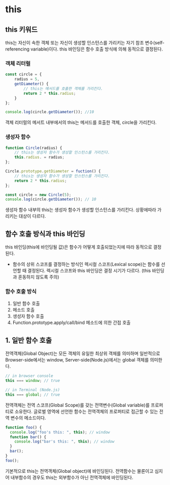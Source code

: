 # this

## this 키워드

this는 자신이 속한 객체 또는 자신이 생성할 인스턴스를 가리키는 자기 참조 변수(self-referencing variable)이다.
this 바인딩은 함수 호출 방식에 의해 동적으로 결정된다.

### 객체 리터럴

```js
const circle = {
    radius = 5,
    getDiameter() {
        // this는 메서드를 호출한 객체를 가리킨다.
        return 2 * this.radius;
    }
};

console.log(circle.getDiameter()); //10
```

객체 리터럴의 메서트 내부에서의 this는 메서드를 호출한 객체, circle을 가리킨다.

### 생성자 함수

```js
function Circle(radius) {
    // this는 생성자 함수가 생성할 인스턴스를 가리킨다.
    this.radius. = radius;
};

Circle.prototype.getDiameter = fuction() {
    // this는 생성자 함수가 생성할 인스턴스를 가리킨다.
    return 2 * this.radius;
};

const circle = new Circle(5);
console.log(circle.getDiameter()); // 10
```

생성자 함수 내부의 this는 생성자 함수가 생성할 인스턴스를 가리킨다. 상황에따라 가리키는 대상이 다르다.

## 함수 호출 방식과 this 바인딩

this 바인딩(this에 바인딩될 값)은 함수가 어떻게 호출되었는지에 따라 동적으로 결정된다.

- 함수의 상위 스코프를 결정하는 방식인 렉시컬 스코프(Lexical scope)는 함수를 선언할 때 결정된다. 렉시컬 스코프와 this 바인딩은 결정 시기가 다르다. (this 바인딩과 혼동하지 않도록 주의)

### 함수 호출 방식

1. 일반 함수 호출
2. 메소드 호출
3. 생성자 함수 호출
4. Function.prototype.apply/call/bind 메소드에 의한 간접 호출

## 1. 일반 함수 호출

전역객체(Global Object)는 모든 객체의 유일한 최상위 객체를 의미하며 일반적으로 Browser-side에서는 window, Server-side(Node.js)에서는 global 객체를 의미한다.

```js
// in browser console
this === window; // true

// in Terminal (Node.js)
this === global; // true
```

전역객체는 전역 스코프(Global Scope)를 갖는 전역변수(Global variable)를 프로퍼티로 소유한다. 글로벌 영역에 선언한 함수는 전역객체의 프로퍼티로 접근할 수 있는 전역 변수의 메소드이다.

```js
function foo() {
  console.log("foo's this: ", this); // window
  function bar() {
    console.log("bar's this: ", this); // window
  }
  bar();
}
foo();
```

기본적으로 this는 전역객체(Global object)에 바인딩된다. 전역함수는 물론이고 심지어 내부함수의 경우도 this는 외부함수가 아닌 전역객체에 바인딩된다.
